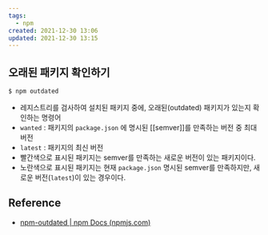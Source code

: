 ```yaml
---
tags:
  - npm
created: 2021-12-30 13:06
updated: 2021-12-30 13:15
---
```


## 오래된 패키지 확인하기

```sh
$ npm outdated
```

- 레지스트리를 검사하여 설치된 패키지 중에, 오래된(outdated) 패키지가 있는지 확인하는 명령어
- `wanted` : 패키지의 `package.json` 에 명시된 [[semver]]를 만족하는 버전 중 최대 버전
- `latest` : 패키지의 최신 버전
- 빨간색으로 표시된 패키지는 semver를 만족하는 새로운 버전이 있는 패키지이다.
- 노란색으로 표시된 패키지는 현재 `package.json` 명시된 semver를 만족하지만, 새로운 버전(`latest`)이 있는 경우이다.

## Reference

- [npm-outdated | npm Docs (npmjs.com)](https://docs.npmjs.com/cli/v7/commands/npm-outdated)
